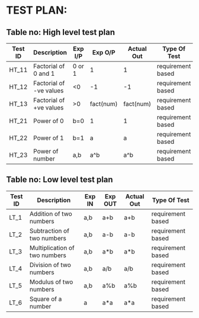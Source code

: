 
# TEST PLAN:

## Table no: High level test plan

| **Test ID** | **Description**                                              | **Exp I/P** | **Exp O/P** | **Actual Out** |**Type Of Test**  |    
|-------------|--------------------------------------------------------------|------------|-------------|----------------|------------------|
|  HT_11       | Factorial of 0 and 1 | 0 or 1 | 1 | 1 | requirement based|
|  HT_12       | Factorial of -ve values | <0 | -1 | -1 | requirement based|
|  HT_13       | Factorial of +ve values | >0 | fact(num) | fact(num) | requirement based|
|  HT_21       | Power of 0  | b=0  | 1 | 1 | requirement based|
|  HT_22      |Power of  1 | b=1| a | a | requirement based|
|  HT_23       | Power of number | a,b | a^b | a^b | requirement based|




## Table no: Low level test plan

| **Test ID** |  **Description**                                                  | **Exp IN** | **Exp OUT** | **Actual Out** |**Type Of Test**  |    
|-------------|-------------------------------------------------------------------|------------|-------------|----------------|------------------|
|LT_1|Addition of two numbers|a,b|a+b|a+b|requirement based|
|LT_2|Subtraction of two numbers|a,b|a-b|a-b|requirement based|
|LT_3|Multiplication of two numbers|a,b|a*b|a*b|requirement based|
|LT_4|Division of two numbers|a,b|a/b|a/b|requirement based|
|LT_5|Modulus of two numbers|a,b|a%b|a%b|requirement based|
|LT_6|Square of a number|a|a*a|a*a|requirement based|

